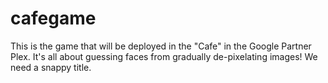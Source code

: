cafegame
========

This is the game that will be deployed in the "Cafe" in the Google Partner Plex. It's all about guessing faces from gradually de-pixelating images! We need a snappy title.
